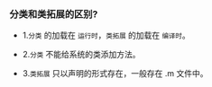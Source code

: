 ### 分类和类拓展的区别?

* 1.`分类` 的加载在 `运行时`，`类拓展` 的加载在 `编译时`。

* 2.`分类` 不能给系统的类添加方法。
* 3.`类拓展` 只以声明的形式存在，一般存在 .m 文件中。

